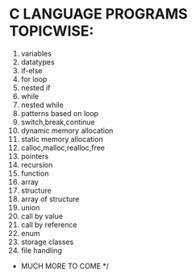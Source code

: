 # C LANGUAGE PROGRAMS TOPICWISE:
1. variables 
2. datatypes
3. if-else
4. for loop
5. nested if 
6. while
7. nested while
8. patterns based on loop
9. switch,break,continue
10. dynamic memory allocation 
11. static memory allocation
12. calloc,malloc,realloc,free
13. pointers
14. recursion
15. function
16. array
17. structure
18. array of structure
19. union
20. call by value 
21. call by reference
22. enum
23. storage classes
24. file handling

* MUCH MORE TO COME */
